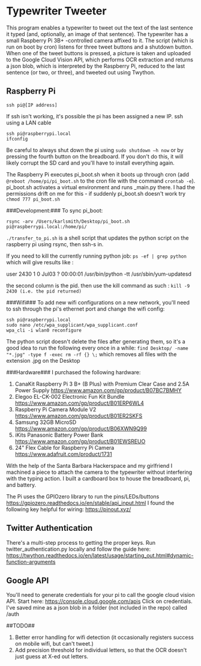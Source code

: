 # Typewriter Tweeter #
This program enables a typewriter to tweet out the text of the last sentence it typed 
(and, optionally, an image of that sentence). The typewriter has a small Raspberry Pi 3B+ -controlled camera affixed to it. The script (which is run on boot by cron) listens for three tweet buttons
and a shutdown button. When one of the tweet buttons is pressed, a picture is taken and uploaded to the 
Google Cloud Vision API, which performs OCR extraction and returns a json blob, which is interpreted by the
Raspberry Pi, reduced to the last sentence (or two, or three), and tweeted out using Twython.

## Raspberry Pi ##
```
ssh pi@[IP address]
```
If ssh isn't working, it's possible the pi has been assigned a new IP. ssh using a LAN cable
```
ssh pi@raspberrypi.local
ifconfig
```

Be careful to always shut down the pi using ```sudo shutdown –h now``` or by pressing 
the fourth button on the breadboard. 
If you don't do this, it will likely
corrupt the SD card and you'll have to install everything again. 

The Raspberry Pi executes pi_boot.sh when it boots up through cron (add ```@reboot /home/pi/pi_boot.sh``` 
to the cron file with the command ```crontab -e```). pi_boot.sh activates a virtual environment and 
runs _main.py there.
I had the permissions drift on me for this - if suddenly pi_boot.sh doesn't work try ```chmod 777 pi_boot.sh```

###Development:###
To sync pi_boot:
```
rsync -arv /Users/karlsmith/Desktop/pi_boot.sh pi@raspberrypi.local:/home/pi/
```
```./transfer_to_pi.sh``` is a shell script that updates the python script on the raspberry pi using rsync, then ssh-s in.

If you need to kill the currently running python job:
```ps -ef | grep python```
which will give results like :

user      2430     1  0 Jul03 ?        00:00:01 /usr/bin/python -tt /usr/sbin/yum-updatesd

the second column is the pid. then use the kill command as such :
```kill -9 2430 (i.e. the pid returned)```

###Wifi###
To add new wifi configurations on a new network, you'll need to ssh through the 
pi's ethernet port and change the wifi config:
```
ssh pi@raspberrypi.local
sudo nano /etc/wpa_supplicant/wpa_supplicant.conf
wpa_cli -i wlan0 reconfigure
```

The python script doesn't delete the files after generating them, so it's a good idea to run the following every once in a while:
```find Desktop/ -name "*.jpg" -type f -exec rm -rf {} \;```
which removes all files with the extension .jpg on the Desktop

###Hardware###
I purchased the following hardware:
1) CanaKit Raspberry Pi 3 B+ (B Plus) with Premium Clear Case and 2.5A Power Supply https://www.amazon.com/gp/product/B07BC7BMHY
2) Elegoo EL-CK-002 Electronic Fun Kit Bundle https://www.amazon.com/gp/product/B01ERP6WL4
3) Raspberry Pi Camera Module V2 https://www.amazon.com/gp/product/B01ER2SKFS
4) Samsung 32GB MicroSD https://www.amazon.com/gp/product/B06XWN9Q99
5) iKits Panasonic Battery Power Bank https://www.amazon.com/gp/product/B01EWSREUO
6) 24" Flex Cable for Raspberry Pi Camera https://www.adafruit.com/product/1731

With the help of the Santa Barbara Hackerspace and my girlfriend I 
machined a piece to attach the camera to the typewriter without 
interfering with the typing action. I built a cardboard box to house the breadboard, pi, and battery.  

The Pi uses the GPIOzero library to run the pins/LEDs/buttons
https://gpiozero.readthedocs.io/en/stable/api_input.html
I found the following key helpful for wiring: https://pinout.xyz/ 

## Twitter Authentication ##
There's a multi-step process to getting the proper keys. Run twitter_authentication.py locally and follow the guide here:
https://twython.readthedocs.io/en/latest/usage/starting_out.html#dynamic-function-arguments

## Google API ##
You'll need to generate credentials for your pi to call the google cloud vision API. 
Start here: https://console.cloud.google.com/apis
Click on credentials. I've saved mine as a json blob in a folder (not included in the repo) called /auth

##TODO##
1) Better error handling for wifi detection (it occasionally registers success on mobile wifi, but can't tweet.)
2) Add precision threshold for individual letters, so that the OCR doesn't just guess at X-ed out letters.

